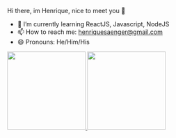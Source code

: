 Hi there, im Henrique, nice to meet you 👋

- 🌱 I’m currently learning ReactJS, Javascript, NodeJS
- 📫 How to reach me: henriquesaenger@gmail.com
- 😄 Pronouns: He/Him/His

<div>
  <a href="https://github.com/henriquesaenger">
  <img height="180em" src="https://github-readme-stats.vercel.app/api?username=henriquesaenger&show_icons=true&theme=midnight-purple">
  <img height="180em" src="https://github-readme-stats.vercel.app/api/top-langs/?username=henriquesaenger&layout=compact&theme=midnight-purple">
  </a>
</div>
<div>
  <img height="100em" src"https://img.shields.io/badge/LinkedIn-0077B5?style=for-the-badge&logo=linkedin&logoColor=white" target="_blank">
</div>
